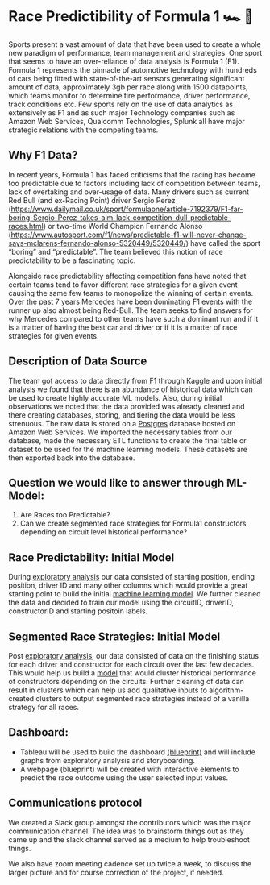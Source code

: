 # Race Predictibility of Formula 1 :racing_car: :checkered_flag:

Sports present a vast amount of data that have been used to create a whole new paradigm of performance, team management and strategies. One sport that seems to have an over-reliance of data analysis is Formula 1 (F1). Formula 1 represents the pinnacle of automotive technology with hundreds of cars being fitted with state-of-the-art sensors generating significant amount of data, approximately 3gb per race along with 1500 datapoints, which teams monitor to determine tire performance, driver performance, track conditions etc. Few sports rely on the use of data analytics as extensively as F1 and as such major Technology companies such as Amazon Web Services, Qualcomm Technologies, Splunk all have major strategic relations with the competing teams. 

## Why F1 Data?
In recent years, Formula 1 has faced criticisms that the racing has become too predictable due to factors including lack of competition between teams, lack of overtaking and over-usage of data. Many drivers such as current Red Bull (and ex-Racing Point) driver Sergio Perez (https://www.dailymail.co.uk/sport/formulaone/article-7192379/F1-far-boring-Sergio-Perez-takes-aim-lack-competition-dull-predictable-races.html) or two-time World Champion Fernando Alonso (https://www.autosport.com/f1/news/predictable-f1-will-never-change-says-mclarens-fernando-alonso-5320449/5320449/)  have called the sport “boring” and “predictable”. The team believed this notion of race predictability to be a fascinating topic. 

Alongside race predictability affecting competition fans have noted that certain teams tend to favor different race strategies for a given event causing the same few teams to monopolize the winning of certain events. Over the past 7 years Mercedes have been dominating F1 events with the runner up also almost being Red-Bull. The team seeks to find answers for why Mercedes compared to other teams have such a dominant run and if it is a matter of having the best car and driver or if it is a matter of race strategies for given events. 

## Description of Data Source
The team got access to data directly from F1 through Kaggle and upon initial analysis we found that there is an abundance of historical data which can be used to create highly accurate ML models. Also, during initial observations we noted that the data provided was already cleaned and there creating databases, storing, and tiering the data would be less strenuous. The raw data is stored on a [Postgres](https://github.com/Vignesh-Bala11/Capstone-Project/blob/Shah_Repo/Trail%20Code%20-%20Sql%20-%20sunanda/Sql_Connection.ipynb) database hosted on Amazon Web Services. We imported the necessary tables from our database, made the necessary ETL functions to create the final table or dataset to be used for the machine learning models. These datasets are then exported back into the database. 


## Question we would like to answer through ML-Model:

1) Are Races too Predictable?
2) Can we create segmented race strategies for Formula1 constructors depending on circuit level historical performance?

 ## Race Predictability: Initial Model
 During [exploratory analysis](https://github.com/Vignesh-Bala11/Capstone-Project/blob/Shah_Repo/Trial%20Code%20-%20ML%20-%20Shah/shah_ML_ETL.ipynb) our data consisted of starting position, ending position, driver ID and many other columns which would provide a great starting point to build the initial [machine learning model](https://github.com/Vignesh-Bala11/Capstone-Project/blob/Shah_Repo/Trial%20Code%20-%20ML%20-%20Shah/Race_Predictor.ipynb). We further cleaned the data and decided to train our model using the circuitID, driverID, constructorID and starting positoin labels. 
 
 
 ## Segmented Race Strategies: Initial Model
 Post [exploratory analysis](https://github.com/Vignesh-Bala11/Capstone-Project/blob/Shah_Repo/Trial%20Code%20-%20ML%20-%20Rama/races_ETL.ipynb), our data consisted of data on the finishing status for each driver and constructor for each circuit over the last few decades. This would help us build a [model](https://github.com/Vignesh-Bala11/Capstone-Project/blob/Shah_Repo/Trial%20Code%20-%20ML%20-%20Rama/initialML.ipynb) that would cluster historical performance of constructors depending on the circuits. Further cleaning of data can result in clusters which can help us add qualitative inputs to algorithm-created clusters to output segmented race strategies instead of a vanilla strategy for all races. 

## Dashboard:
- Tableau will be used to build the dashboard [(blueprint)](https://docs.google.com/presentation/d/178P-xTV-8FXRA3GOYNs0mXqrstW9Om0cytCS2QPis3Q/edit?usp=sharing) and will include graphs from exploratory analysis and storyboarding.
- A webpage (blueprint) will be created with interactive elements to predict the race outcome using the user selected input values.

## Communications protocol
We created a Slack group amongst the contributors which was the major communication channel. The idea was to brainstorm things out as they came up and the slack channel served as a medium to help troubleshoot things.

We also have zoom meeting cadence set up twice a week, to discuss the larger picture and for course correction of the project, if needed.
